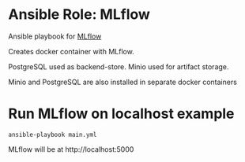 # Ansible Role: MLflow
Ansible playbook for [MLflow](https://www.mlflow.org/)

Creates docker container with MLflow. 

PostgreSQL used as backend-store. Minio used for artifact storage.

Minio and PostgreSQL are also installed in separate docker containers

# Run MLflow on localhost example
`ansible-playbook main.yml`

MLflow will be at http://localhost:5000

